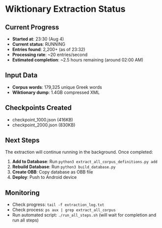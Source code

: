 # Wiktionary Extraction Status

## Current Progress
- **Started at**: 23:30 (Aug 4)
- **Current status**: RUNNING
- **Entries found**: 2,200+ (as of 23:32)
- **Processing rate**: ~20 entries/second
- **Estimated completion**: ~2.5 hours remaining (around 02:00 AM)

## Input Data
- **Corpus words**: 179,325 unique Greek words
- **Wiktionary dump**: 1.4GB compressed XML

## Checkpoints Created
- checkpoint_1000.json (416KB)
- checkpoint_2000.json (830KB)

## Next Steps
The extraction will continue running in the background. Once completed:

1. **Add to Database**: Run `python3 extract_all_corpus_definitions.py add`
2. **Rebuild Database**: Run `python3 build_database.py`
3. **Create OBB**: Copy database as OBB file
4. **Deploy**: Push to Android device

## Monitoring
- Check progress: `tail -f extraction_log.txt`
- Check process: `ps aux | grep extract_all_corpus`
- Run automated script: `./run_all_steps.sh` (will wait for completion and run all steps)